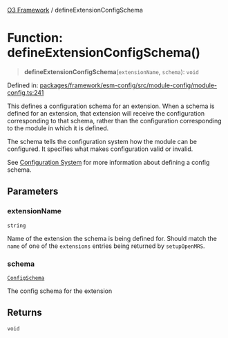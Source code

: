 [O3 Framework](../API.md) / defineExtensionConfigSchema

# Function: defineExtensionConfigSchema()

> **defineExtensionConfigSchema**(`extensionName`, `schema`): `void`

Defined in: [packages/framework/esm-config/src/module-config/module-config.ts:241](https://github.com/openmrs/openmrs-esm-core/blob/85cde3ce59cd3d29230c98040a3f53525e808725/packages/framework/esm-config/src/module-config/module-config.ts#L241)

This defines a configuration schema for an extension. When a schema is defined
for an extension, that extension will receive the configuration corresponding
to that schema, rather than the configuration corresponding to the module
in which it is defined.

The schema tells the configuration system how the module can be configured.
It specifies what makes configuration valid or invalid.

See [Configuration System](https://o3-docs.openmrs.org/docs/configuration-system)
for more information about defining a config schema.

## Parameters

### extensionName

`string`

Name of the extension the schema is being defined for.
  Should match the `name` of one of the `extensions` entries being returned
  by `setupOpenMRS`.

### schema

[`ConfigSchema`](../interfaces/ConfigSchema.md)

The config schema for the extension

## Returns

`void`
